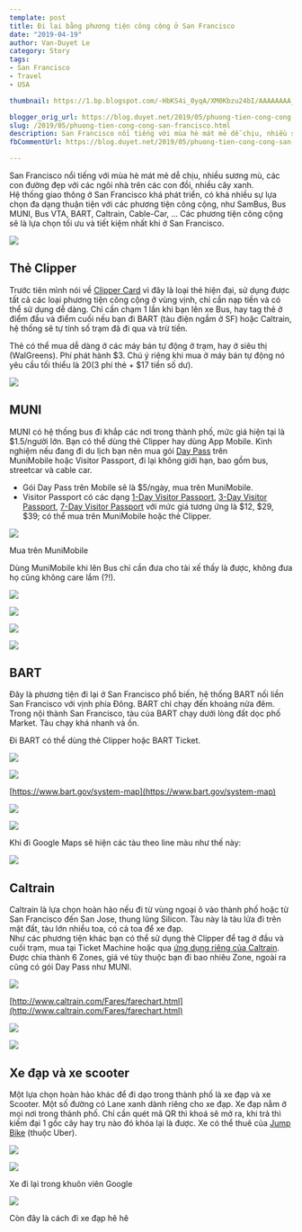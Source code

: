 ```yaml
---
template: post
title: Đi lại bằng phương tiện công cộng ở San Francisco
date: "2019-04-19"
author: Van-Duyet Le
category: Story
tags:
- San Francisco
- Travel
- USA

thumbnail: https://1.bp.blogspot.com/-HbKS4i_0yqA/XM0Kbzu24bI/AAAAAAAA_hQ/84Pq1m-TK3QRHfv5GAFijK87OniCXDrnwCK4BGAYYCw/s1600/1969-12-31%2B04.00.00%2B27.jpg

blogger_orig_url: https://blog.duyet.net/2019/05/phuong-tien-cong-cong-san-francisco.html
slug: /2019/05/phuong-tien-cong-cong-san-francisco.html
description: San Francisco nổi tiếng với mùa hè mát mẻ dễ chịu, nhiều sương mù, các con đường đẹp với các ngôi nhà trên các con đồi, nhiều cây xanh. Hệ thống giao thông ở San Francisco khá phát triển, có khá nhiều sự lựa chọn đa dạng thuận tiện với các phương tiện công cộng, như SamBus, Bus MUNI, Bus VTA, BART, Caltrain, Cable-Car, ... Các phương tiện công cộng sẽ là lựa chọn tối ưu và tiết kiệm nhất khi ở San Francisco.
fbCommentUrl: https://blog.duyet.net/2019/05/phuong-tien-cong-cong-san-francisco.html

---
```


San Francisco nổi tiếng với mùa hè mát mẻ dễ chịu, nhiều sương mù, các con đường đẹp với các ngôi nhà trên các con đồi, nhiều cây xanh.  
Hệ thống giao thông ở San Francisco khá phát triển, có khá nhiều sự lựa chọn đa dạng thuận tiện với các phương tiện công cộng, như SamBus, Bus MUNI, Bus VTA, BART, Caltrain, Cable-Car, ... Các phương tiện công cộng sẽ là lựa chọn tối ưu và tiết kiệm nhất khi ở San Francisco.  
  

[![](https://1.bp.blogspot.com/-HbKS4i_0yqA/XM0Kbzu24bI/AAAAAAAA_hQ/84Pq1m-TK3QRHfv5GAFijK87OniCXDrnwCK4BGAYYCw/s1600/1969-12-31%2B04.00.00%2B27.jpg)](https://1.bp.blogspot.com/-HbKS4i_0yqA/XM0Kbzu24bI/AAAAAAAA_hQ/84Pq1m-TK3QRHfv5GAFijK87OniCXDrnwCK4BGAYYCw/s1600/1969-12-31%2B04.00.00%2B27.jpg)

  

## Thẻ Clipper

Trước tiên mình nói về [Clipper Card](https://www.clippercard.com/ClipperWeb/index.do) vì đây là loại thẻ hiện đại, sử dụng được tất cả các loại phương tiện công cộng ở vùng vịnh, chỉ cần nạp tiền và có thể sử dụng dễ dàng. Chỉ cần chạm 1 lần khi bạn lên xe Bus, hay tag thẻ ở điểm đầu và điểm cuối nếu bạn đi BART (tàu điện ngầm ở SF) hoặc Caltrain, hệ thống sẽ tự tính số trạm đã đi qua và trừ tiền.

Thẻ có thể mua dễ dàng ở các máy bán tự động ở trạm, hay ở siêu thị (WalGreens). Phí phát hành $3. Chú ý riêng khi mua ở máy bán tự động nó yêu cầu tối thiểu là $20 ($3 phí thẻ + $17 tiền số dư).  
  

[![](https://1.bp.blogspot.com/-v4s4MPAQ9G8/XM0bGg73fPI/AAAAAAAA_3I/K4G31vT90iwhxHKSMwotdEK79g7FgUnLgCK4BGAYYCw/s400/IMG_20190504_113240_090.jpg)](https://1.bp.blogspot.com/-v4s4MPAQ9G8/XM0bGg73fPI/AAAAAAAA_3I/K4G31vT90iwhxHKSMwotdEK79g7FgUnLgCK4BGAYYCw/s1600/IMG_20190504_113240_090.jpg)

## MUNI

MUNI có hệ thống bus đi khắp các nơi trong thành phố, mức giá hiện tại là $1.5/người lớn. Bạn có thể dùng thẻ Clipper hay dùng App Mobile. Kinh nghiệm nếu đang đi du lịch bạn nên mua gói [Day Pass](https://www.sfmta.com/fares/day-pass) trên MuniMobile hoặc Visitor Passport, đi lại không giới hạn, bao gồm bus, streetcar và cable car.  
  

*   Gói Day Pass trên Mobile sẽ là $5/ngày, mua trên MuniMobile.
*   Visitor Passport có các dạng [1-Day Visitor Passport](https://www.sfmta.com/fares/1-day-visitor-passport), [3-Day Visitor Passport](https://www.sfmta.com/fares/3-day-visitor-passport), [7-Day Visitor Passport](https://www.sfmta.com/fares/7-day-visitor-passport) với mức giá tương ứng là $12, $29, $39; có thể mua trên MuniMobile hoặc thẻ Clipper.

[![](https://2.bp.blogspot.com/-KcXokd5XK9w/XM0VZsqcb_I/AAAAAAAA_mI/LYwXvkaRY2EfCn9KgYTXI-ui6QNsFbkbwCLcBGAs/s640/Screenshot_20190407-104651.png)](https://2.bp.blogspot.com/-KcXokd5XK9w/XM0VZsqcb_I/AAAAAAAA_mI/LYwXvkaRY2EfCn9KgYTXI-ui6QNsFbkbwCLcBGAs/s1600/Screenshot_20190407-104651.png)

Mua trên MuniMobile

  
Dùng MuniMobile khi lên Bus chỉ cần đưa cho tài xế thấy là được, không đưa họ cũng không care lắm (?!).

  

[![](https://1.bp.blogspot.com/-Y65i3ybE_bI/XM0Sslbo-aI/AAAAAAAA_iA/CMIYennWasg0z2ZXDbBMlfdQmHbNrcquwCLcBGAs/s1600/1969-12-31%2B04.00.00%2B16.jpg)](https://1.bp.blogspot.com/-Y65i3ybE_bI/XM0Sslbo-aI/AAAAAAAA_iA/CMIYennWasg0z2ZXDbBMlfdQmHbNrcquwCLcBGAs/s1600/1969-12-31%2B04.00.00%2B16.jpg)

  

[![](https://4.bp.blogspot.com/-pVIeE5cHOa8/XM0Ssk_FSGI/AAAAAAAA_iE/mY8TuD6gkCwiYDm6EBxclg9BCKI5hYBxgCLcBGAs/s1600/1969-12-31%2B04.00.00%2B17.jpg)](https://4.bp.blogspot.com/-pVIeE5cHOa8/XM0Ssk_FSGI/AAAAAAAA_iE/mY8TuD6gkCwiYDm6EBxclg9BCKI5hYBxgCLcBGAs/s1600/1969-12-31%2B04.00.00%2B17.jpg)

  

[![](https://2.bp.blogspot.com/-1dSVFaYUN7U/XM0TTVPz88I/AAAAAAAA_iU/bgTUV7Pcn3kaCMHPezPvPWOa9csVXsDGQCLcBGAs/s1600/20190408030200_IMG_9888.JPG)](https://2.bp.blogspot.com/-1dSVFaYUN7U/XM0TTVPz88I/AAAAAAAA_iU/bgTUV7Pcn3kaCMHPezPvPWOa9csVXsDGQCLcBGAs/s1600/20190408030200_IMG_9888.JPG)

  

[![](https://1.bp.blogspot.com/-Wgz9ICs00PM/XM0SrnPj7KI/AAAAAAAA_h8/L8fuuTxnx3ku586lC12ZNSjsbq5EGAcNACLcBGAs/s1600/IMG_20190407_171329_641.jpg)](https://1.bp.blogspot.com/-Wgz9ICs00PM/XM0SrnPj7KI/AAAAAAAA_h8/L8fuuTxnx3ku586lC12ZNSjsbq5EGAcNACLcBGAs/s1600/IMG_20190407_171329_641.jpg)

  

  

## BART

Đây là phương tiện đi lại ở San Francisco phổ biến, hệ thống BART nối liền San Francisco với vịnh phía Đông. BART chỉ chạy đến khoảng nửa đêm. Trong nội thành San Francisco, tàu của BART chạy dưới lòng đất dọc phố Market. Tàu chạy khá nhanh và ồn.

Đi BART có thể dùng thẻ Clipper hoặc BART Ticket.

  

[![](https://4.bp.blogspot.com/-LucAB-2ZCLo/XM0bbIO0CyI/AAAAAAAA_3c/vplrsEFNpTc68HjYEdH9n453puAxGU24wCK4BGAYYCw/s640/IMG_20190504_113309_196.jpg)](https://4.bp.blogspot.com/-LucAB-2ZCLo/XM0bbIO0CyI/AAAAAAAA_3c/vplrsEFNpTc68HjYEdH9n453puAxGU24wCK4BGAYYCw/s1600/IMG_20190504_113309_196.jpg)

  

[![](https://2.bp.blogspot.com/-tymJgaYnxtc/XM0R-0PnznI/AAAAAAAA_hk/fgsHpubcfoIDCPI4ea09TryttBRu2O00ACK4BGAYYCw/s1600/system-map-weekday.png)](https://2.bp.blogspot.com/-tymJgaYnxtc/XM0R-0PnznI/AAAAAAAA_hk/fgsHpubcfoIDCPI4ea09TryttBRu2O00ACK4BGAYYCw/s1600/system-map-weekday.png)

[https://www.bart.gov/system-map](https://www.bart.gov/system-map)

  

[![](https://2.bp.blogspot.com/-iH0HrD4q7Yw/XM0TZ9rb8qI/AAAAAAAA_ic/WhTOqaDGqbQFadVunQJFlbmoDtU_HJODwCK4BGAYYCw/s640/bart.jpg)](https://2.bp.blogspot.com/-iH0HrD4q7Yw/XM0TZ9rb8qI/AAAAAAAA_ic/WhTOqaDGqbQFadVunQJFlbmoDtU_HJODwCK4BGAYYCw/s1600/bart.jpg)

  

[![](https://3.bp.blogspot.com/-Iu90lYvt2xY/XM0b1gANr2I/AAAAAAAA_38/7QD9iN1S8I0QWA6a6WS5YjxkrZqcQ_zdQCK4BGAYYCw/s640/IMG_20190414_160018_033.jpg)](https://3.bp.blogspot.com/-Iu90lYvt2xY/XM0b1gANr2I/AAAAAAAA_38/7QD9iN1S8I0QWA6a6WS5YjxkrZqcQ_zdQCK4BGAYYCw/s1600/IMG_20190414_160018_033.jpg)

  

Khi đi Google Maps sẽ hiện các tàu theo line màu như thế này:

[![](https://1.bp.blogspot.com/-xduAdDiM3Rw/XM0U89PQdwI/AAAAAAAA_kI/uj1u-0EFVFko_wWoHV3ioX_HlW-mPlrewCLcBGAs/s640/Screenshot_20190504-112555.png)](https://1.bp.blogspot.com/-xduAdDiM3Rw/XM0U89PQdwI/AAAAAAAA_kI/uj1u-0EFVFko_wWoHV3ioX_HlW-mPlrewCLcBGAs/s1600/Screenshot_20190504-112555.png)

  

## Caltrain

Caltrain là lựa chọn hoàn hảo nếu đi từ vùng ngoại ô vào thành phố hoặc từ San Francisco đến San Jose, thung lũng Silicon. Tàu này là tàu lửa đi trên mặt đất, tàu lớn nhiều toa, có cả toa để xe đạp.  
Như các phương tiện khác bạn có thể sử dụng thẻ Clipper để tag ở đầu và cuối trạm, mua tại Ticket Machine hoặc qua [ứng dụng riêng của Caltrain](http://www.caltrain.com/Fares/howtobuy/CaltrainMobile.html). Được chia thành 6 Zones, giá vé tùy thuộc bạn đi bao nhiêu Zone, ngoài ra cũng có gói Day Pass như MUNI.  
  

[![](https://2.bp.blogspot.com/-S6EsVT48xTI/XM0lhRBk4vI/AAAAAAAA_4Q/Uwjr2H7knPYd4uarZYf7_kgHDuWtYNxawCLcBGAs/s640/Screen%2BShot%2B2019-05-04%2Bat%2B12.39.16%2BPM.png)](https://2.bp.blogspot.com/-S6EsVT48xTI/XM0lhRBk4vI/AAAAAAAA_4Q/Uwjr2H7knPYd4uarZYf7_kgHDuWtYNxawCLcBGAs/s1600/Screen%2BShot%2B2019-05-04%2Bat%2B12.39.16%2BPM.png)

[http://www.caltrain.com/Fares/farechart.html](http://www.caltrain.com/Fares/farechart.html)

[![](https://4.bp.blogspot.com/-ee1wf7sah10/XM0lx3ZqVsI/AAAAAAAA_4Y/diqwO6Bs4n8IanLiCbNVNA-bTX96vQmdgCLcBGAs/s1600/1969-12-31%2B04.00.00%2B26.jpg)](https://4.bp.blogspot.com/-ee1wf7sah10/XM0lx3ZqVsI/AAAAAAAA_4Y/diqwO6Bs4n8IanLiCbNVNA-bTX96vQmdgCLcBGAs/s1600/1969-12-31%2B04.00.00%2B26.jpg)

  

[![](https://3.bp.blogspot.com/-L4iRDO90Nws/XM0lx9GKl7I/AAAAAAAA_4c/L2rkzYLAyscvJEWkgK0Vr2UJS5-CC5hhgCLcBGAs/s1600/20190414010110_IMG_0064.JPG)](https://3.bp.blogspot.com/-L4iRDO90Nws/XM0lx9GKl7I/AAAAAAAA_4c/L2rkzYLAyscvJEWkgK0Vr2UJS5-CC5hhgCLcBGAs/s1600/20190414010110_IMG_0064.JPG)

## Xe đạp và xe scooter

Một lựa chọn hoàn hảo khác để đi dạo trong thành phố là xe đạp và xe Scooter. Một số đường có Lane xanh dành riêng cho xe đạp. Xe đạp nằm ở mọi nơi trong thành phố. Chỉ cần quét mã QR thì khoá sẽ mở ra, khi trả thì kiếm đại 1 gốc cây hay trụ nào đó khóa lại là được. Xe có thể thuê của [Jump Bike](https://jump.com/) (thuộc Uber).  
  

[![](https://4.bp.blogspot.com/-7SujwMCjVt4/XM0oEc6H2wI/AAAAAAAA_4s/CGgt_K3dgfQ2iITaQLoy1WxMRAp4SHxzgCLcBGAs/s640/1969-12-31%2B04.00.00%2B22.jpg)](https://4.bp.blogspot.com/-7SujwMCjVt4/XM0oEc6H2wI/AAAAAAAA_4s/CGgt_K3dgfQ2iITaQLoy1WxMRAp4SHxzgCLcBGAs/s1600/1969-12-31%2B04.00.00%2B22.jpg)

  

[![](https://4.bp.blogspot.com/-hE9YnZbIRuc/XM0pu7p88WI/AAAAAAAA_48/przcI9RZ_aA6rCb98c1zWvxZF5sJg28PgCLcBGAs/s640/20190414061608_IMG_0262.JPG)](https://4.bp.blogspot.com/-hE9YnZbIRuc/XM0pu7p88WI/AAAAAAAA_48/przcI9RZ_aA6rCb98c1zWvxZF5sJg28PgCLcBGAs/s1600/20190414061608_IMG_0262.JPG)

Xe đi lại trong khuôn viên Google

  

[![](https://4.bp.blogspot.com/-1MysNMXffnk/XM0qwRpwkWI/AAAAAAAA_5Y/8yReghXz5i48KfO7jRgCjv3P0XkULOs8gCLcBGAs/s1600/20190414063401_IMG_0306%2B%25281%2529.JPG)](https://4.bp.blogspot.com/-1MysNMXffnk/XM0qwRpwkWI/AAAAAAAA_5Y/8yReghXz5i48KfO7jRgCjv3P0XkULOs8gCLcBGAs/s1600/20190414063401_IMG_0306%2B%25281%2529.JPG)

Còn đây là cách đi xe đạp hê hê
